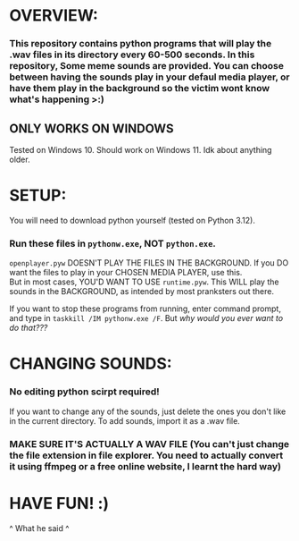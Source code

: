 # OVERVIEW:
### This repository contains python programs that will play the .wav files in its directory every 60-500 seconds. In this repository, Some meme sounds are provided. You can choose between having the sounds play in your defaul media player, or have them play in the background so the victim wont know what's happening >:)

## ONLY WORKS ON WINDOWS
Tested on Windows 10. Should work on Windows 11. Idk about anything older.

# SETUP:
You will need to download python yourself (tested on Python 3.12).

### Run these files in `pythonw.exe`, NOT `python.exe`.
`openplayer.pyw` DOESN'T PLAY THE FILES IN THE BACKGROUND. If you DO want the files to play in your CHOSEN MEDIA PLAYER, use this.  
But in most cases, YOU'D WANT TO USE `runtime.pyw`. This WILL play the sounds in the BACKGROUND, as intended by most pranksters out there.

If you want to stop these programs from running, enter command prompt, and type in `taskkill /IM pythonw.exe /F`. But *why would you ever want to do that???*

# CHANGING SOUNDS:
### No editing python scirpt required!
If you want to change any of the sounds, just delete the ones you don't like in the current directory. To add sounds, import it as a .wav file.
### MAKE SURE IT'S ACTUALLY A WAV FILE (You can't just change the file extension in file explorer. You need to actually convert it using ffmpeg or a free online website, I learnt the hard way)

# HAVE FUN! :)
^ What he said ^
